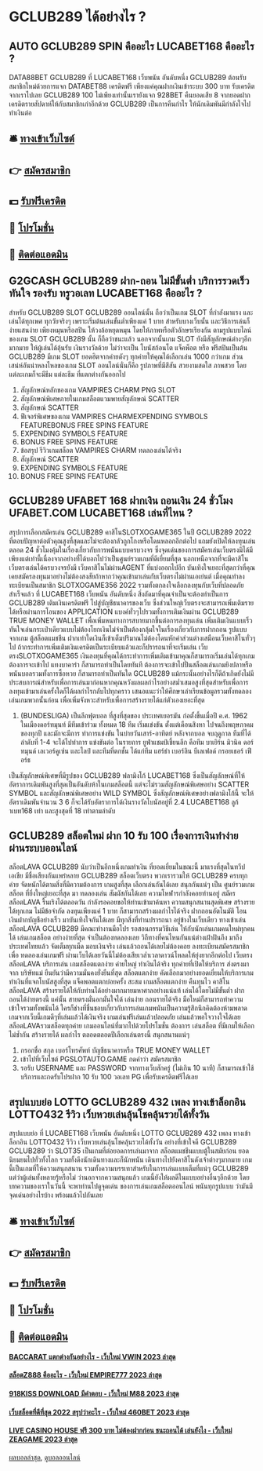 # GCLUB289 ได้อย่างไร ?
## AUTO GCLUB289 SPIN คืออะไร LUCABET168 คืออะไร ?
DATA88BET GCLUB289 ที่ LUCABET168 เว็บพนัน อันดับหนึ่ง GCLUB289 ต้อนรับสมาชิกใหม่ด้วยการแจก DATABET88 เครดิตฟรี เพียงแค่คุณฝากเงินเข้าระบบ 300 บาท รับเครดิตจากเราไปเลย GCLUB289 100 ไม่เพียงเท่านั้นเรายังแจก 928BET คืนยอดเสีย 8 จากยอดฝากเครดิตรายสัปดาห์ให้กับสมาชิกเก่าอีกด้วย GCLUB289 เป็นการคืนกำไร ให้นักเดิมพันมีกำลังใจไปทำเงินต่อ

## 🛎 [ทางเข้าเว็บไซต์](https://bit.ly/3SdLNi2)
## 👉 [สมัครสมาชิก](https://bit.ly/3SdLNi2)
## 💵 [รับฟรีเครดิต](https://bit.ly/3dyRKHj)
## 👑 [โปรโมชั่น](https://bit.ly/3dyRKHj)
## 📱 [ติดต่อแอดมิน](https://bit.ly/3dyRKHj)

## G2GCASH GCLUB289 ฝาก-ถอน ไม่มีขั้นต่ำ บริการรวดเร็วทันใจ รองรับ ทรูวอเลท LUCABET168 คืออะไร ?
สำหรับ GCLUB289 SLOT GCLUB289 ออนไลน์นั้น ถือว่าเป็นเกม SLOT ที่กำลังมาแรง และเล่นได้ทุกเพศ ทุกวัยจริงๆ เพราะเริ่มต้นเล่นขั้นต่ำเพียงแค่ 1 บาท สำหรับบางเว็บนั้น และวิธีการเล่นก็ง่ายแสนง่าย เพียงหมุนหรือสปิน ให้วงล้อหยุดหมุน โดยให้ภาพหรือตัวอักษรเรียงกัน ตามรูปแบบไลน์ของเกม SLOT GCLUB289 นั้น ก็ถือว่าชนะแล้ว นอกจากนั้นเกม SLOT ยังมีสัญลักษณ์ต่างๆอีกมากมาย ให้ผู้เล่นได้ลุ้นรับ เงินรางวัลด้วย ไม่ว่าจะเป็น โบนัสก้อนโต แจ็คพ็อต หรือ ฟรีสปินเป็นต้น GCLUB289 มีเกม SLOT ยอดฮิตจากค่ายดังๆ ทุกค่ายให้คุณได้เลือกเล่น 1000 กว่าเกม ส่วนเสน่ห์อันน่าหลงไหลของเกม SLOT ออนไลน์นั่นก็คือ รูปภาพที่มีสีสัน สวยงามสดใส ภาพสวย โดยแต่ละเกมก็จะมีธีม แต่ละธีม ที่แตกต่างกันออกไป
1. สัญลักษณ์หลักของเกม VAMPIRES CHARM PNG SLOT
2. สัญลักษณ์พิเศษภายในเกมสล็อตแวมพายสัญลักษณ์ SCATTER
3. สัญลักษณ์ SCATTER
4. ฟีเจอร์พิเศษของเกม VAMPIRES CHARMEXPENDING SYMBOLS FEATUREBONUS FREE SPINS FEATURE
5. EXPENDING SYMBOLS FEATURE
6. BONUS FREE SPINS FEATURE
7. ข้อสรุป รีวิวเกมสล็อต VAMPIRES CHARM ทดลองเล่นได้จริง
8. สัญลักษณ์ SCATTER
9. EXPENDING SYMBOLS FEATURE
10. BONUS FREE SPINS FEATURE

## GCLUB289 UFABET 168 ฝากเงิน ถอนเงิน 24 ชั่วโมง UFABET.COM LUCABET168 เล่นที่ไหน ?
สรุปการเลือกสมัครเล่น GCLUB289 คาสิโนSLOTXOGAME365 ในปี GCLUB289 2022 ที่ตอบปัญหาต่อตัวคุณสูงที่สุดและไม่จะต้องกลัวถูกโกงหรือโดนหลอกอีกต่อไป แถมยังเปิดให้ลงทุนเล่นตลอด 24 ชั่วโมงคุ้มในเรื่องเกี่ยวกับการพนันแบบครบวงจร ซึ่งจุดเด่นของการสมัครเล่นเว็บตรงมิได้มีเพียงแต่เท่านี้เนื่องจากอย่างที่ได้บอกไปว่าเป็นศูนย์รวมเกมที่ดีเยี่ยมที่สุด นอกเหนือจากที่จะมีคาสิโนเว็บตรงเล่นได้ครบวงจรยังมี เว็บคาสิโนไม่ผ่านAGENT ที่แบ่งออกไปอีก บันเทิงใจเยอะที่สุดกว่าที่คุณเคยสมัครลงทุนมาอย่างไม่ต้องสงสัยถ้าหากว่าคุณเข้ามาเล่นกับเว็บตรงไม่ผ่านเอเย่นต์
เมื่อคุณทำลงทะเบียนเป็นสมาชิก SLOTXOGAME356 2022 รวมทั้งตกลงใจเลือกลงทุนกับเว็บที่ปลอดภัยสำเร็จแล้ว ที่ LUCABET168 เว็บพนัน อันดับหนึ่ง สิ่งถัดมาที่คุณจำเป็นจะต้องทำเป็นการ GCLUB289 เติมเงินเครดิตฟรี ไปสู่บัญชีธนาคารของเว็บ ซึ่งส่วนใหญ่เว็บตรงจะสามารถเพิ่มเติมรายได้หรือผ่านการโอนของ APPLICATION แบงค์ทั่วๆไปรวมทั้งการเติมเงินผ่าน GCLUB289 TRUE MONEY WALLET เพื่อเพิ่มหนทางการสบายมากขึ้นต่อการลงทุนเล่น เพิ่มเติมเงินแบบเร็วทันใจเล่นกระเป๋าเดียวแบบไม่ต้องโยกเงินไม่จำเป็นต้องกลุ้มใจในเรื่องเกี่ยวกับการฝากถอน รูปแบบจากเกม ตู้สล็อตแมชชีน ฝากเท่าใดเงินก็เข้าเต็มปริมาณไม่ต้องโดนหักค่าส่วนต่างเสมือนเว็บคาสิโนทั่วๆไป
ถ้ากระทำการเพิ่มเติมเงินเครดิตเป็นระเบียบแล้วและก็ปรารถนาที่จะเริ่มเล่น เว็บตรงSLOTXOGAME365 เงินลงทุนที่คุณได้กระทำการเพิ่มเติมเข้ามาคุณก็สามารถเริ่มเล่นได้ทุกเกมต้องการจะเข้าไป แทงบาคาร่า ก็สามารถทำเป็นโดยทันที ต้องการจะเข้าไปปั่นสล็อตเล่นเกมยิงปลาหรือพนันบอลรวมทั้งการซื้อหวย ก็สามารถทำเป็นทันใด GCLUB289 แม้กระนั้นอย่างไรก็ดีถ้าเกิดยังไม่มีประสบการณ์สำหรับเพื่อการเล่นมาก่อนหากคุณหวังผลผลกำไรอย่างสม่ำเสมอสูงที่สุดสำหรับเพื่อการลงทุนเข้ามาเล่นครั้งใดก็ได้ผลกำไรกลับไปทุกคราว เสนอแนะว่าให้ศึกษาเล่าเรียนข้อมูลรวมทั้งทดลองเล่นเกมพวกนั้นก่อน เพื่อเพิ่มจังหวะสำหรับเพื่อการสร้างรายได้แก่ตัวเองเยอะที่สุด
1. (BUNDESLIGA) เป็นลีกฟุตบอล ที่สูงที่สุดของ ประเทศเยอรมัน ก่อตั้งขึ้นเมื่อปี ค.ศ. 1962 ในเมืองดอร์ทมุนท์ มีทีมเข้าร่วม ทั้งหมด 18 ทีม เริ่มแข่งขัน ตั้งแต่เดือนสิงหา ไปจนถึงพฤษภาคม ของทุกปี และมักจะมีการ ทำการแข่งขัน ในบ่ายวันเสาร์-อาทิตย์ หลังจากบอล จบฤดูกาล ทีมที่ได้ ลำดับที่ 1-4 จะได้ไปทำการ แข่งขันต่อ ในรายการ ยูฟ่าแชมป์เชี้ยนลีก คือทีม บาเยิร์น มิวนิค ดอร์ทมุนด์ เลเวอร์คูเซ่น และไลป์ และทีมที่ตกชั้น ได้แก่ทีม แฮร์ธ่า เบอร์ลิน บีเลเฟลด์ กรอยเธอร์ เฟีอร์ธ

เป็นสัญลักษณ์พิเศษที่มีรูปของ GCLUB289 ฟลามิงโก้ LUCABET168 ซึ่งเป็นสัญลักษณ์ที่ให้อัตราการเดิมพันสูงที่สุดเป็นอันดับห้าในเกมสล็อตนี้ แต่จะไม่รวมสัญลักษณ์พิเศษอย่าง SCATTER SYMBOL และสัญลักษณ์พิเศษอย่าง WILD SYMBOL ซึ่งสัญลักษณ์พิเศษอย่างฟลามิงโก้นี้ จะให้อัตราเดิมพันจำนวน 3 6 ก็จะได้รับอัตราการได้เงินรางวัลโบนัสอยู่ที่ 2.4 LUCABET168 ลูก้าเบท168 เท่า และสูงสุดที่ 18 เท่าตามลำดับ

## GCLUB289 สล็อตใหม่ ฝาก 10 รับ 100 เรื่องการเงินทำง่าย ผ่านระบบออนไลน์
สล็อตLAVA GCLUB289 นับว่าเป็นอีกหนึ่งเกมทำเงิน ที่ยอดเยี่ยมในขณะนี้ มาแรงที่สุดในทวีปเอเชีย มีชื่อเสียงกันแพร่หลาย GCLUB289 สล็อตเว็บตรง พวกเรารวมให้ GCLUB289 ครบทุกค่าย จัดหนักได้ตามสิ่งที่มีความต้องการ เกมสูงที่สุด เลือกเล่นกันได้เลย สนุกกันแน่ๆ เป็น ศูนย์รวมเกมสล็อต ที่ยิ่งใหญ่เยอะที่สุด มา ทดลองเล่น สัมผัสกันได้เลย ความโหฬารกำลังคอยท่านอยู่ สมัครสล็อตLAVA รื้นเริงได้ตลอดวัน กำลังรอคอยขอให้ท่านเข้ามาค้นหา ความสนุกสนานสุดพิเศษ สร้างรายได้ทุกเกม ไม่มีข้อจำกัด ลงทุนเพียงแค่ 1 บาท ก็สามารถสร้างผลกำไรได้จริง ฝากถอนอัตโนมัติ โอนเงินฝากบัญชีอย่างเร็ว มาบันเทิงใจกันได้เลย มีทุกสิ่งที่ท่านปรารถนา อยู่ข้างในเว็บเดียว ทางเข้าเล่นสล็อตLAVA GCLUB289 มีคณะทำงานมือโปร รอสอนกรรมวิธีเล่น ให้กับนักเล่นเกมคนใหม่ทุกคน ได้ เล่นเกมสล็อต อย่างง่ายที่สุด จำเป็นต้องทดลองเลย วิถีทางที่คนไหนกันแน่ต่างเฝ้าฝันถึง มาถึงประเทศไทยแล้ว
จัดเต็มทุกเม็ด มอบเงินจริง เล่นแล้วถอนได้เลยไม่ต้องคอย ลงทะเบียนสมัครสมาชิกเพื่อ ทดลองเล่นเกมฟรี ผ่านเว็บได้เลยวันนี้ไม่ต้องเสียเวล่ำเวลาดาวน์โหลดให้ยุ่งยากอีกต่อไป เว็บตรงสล็อตLAVA บริการเล่น เกมสล็อตแตกง่าย ค่ายใหญ่ ทำเงินได้จริง ทุกค่ายที่เปิดให้บริการ ส่งตรงมาจาก บริษัทแม่ ยืนยันว่ามีความมั่นคงยั่งยืนที่สุด สล็อตแตกง่าย คัดเลือกมาอย่างยอดเยี่ยมให้บริการเกมทำเงินที่แจกโบนัสสูงที่สุด แจ็คพอตแตกบ่อยครั้ง สะสม เกมสล็อตแตกง่าย คืนทุนไว คาสิโนสล็อตLAVA สร้างรายได้ให้กับท่านได้อย่างมากมายมหาศาลอย่างแน่แท้ เล่นได้โดยไม่มีขั้นต่ำ ฝากถอนได้ง่ายตรงนี้ แค่นั้น สายตรงมั่นอกมั่นใจได้ เล่นง่าย ถอนรายได้จริง มือใหม่ก็สามารถทำความเข้าใจรวมทั้งพนันได้ ใครก็ช่างที่ชื่นชอบเกี่ยวกับการเล่นเกมพนันเป็นความรู้สึกนึกคิดต้องห้ามพลาดเกมจากเว็บนี้เกมดีๆที่เล่นแล้วได้เงินจริง เกมเล่นฟรีเล่นแล้วปลอดภัย เล่นแล้วพอใจวางใจได้เลย สล็อตLAVAรวมสล็อตทุกค่าย เกมออนไลน์ที่มากไปด้วยโปรโมชั่น ต้องการ เล่นสล็อต ที่มีเกมให้เลือกไม่ซ้ำกัน สร้างรายได้ ผลกำไร ตลอดตลอดปีเลือกเล่นตรงนี้ สนุกสนานแน่ๆ
1. กรอกชื่อ สกุล เบอร์โทรศัพท์ บัญชีธนาคารหรือ TRUE MONEY WALLET
2. เข้าไปที่เว็บไซต์ PGSLOTAUTO.GAME กดคำว่า สมัครสมาชิก
3. รอรับ USERNAME และ PASSWORD จากทางเว็บสักครู่ (ไม่เกิน 10 นาที) ก็สามารถเข้าใช้บริการและกดรับโปรฝาก 10 รับ 100 วอเลท PG เพื่อรับเครดิตฟรีได้เลย

## สรุปแบบย่อ LOTTO GCLUB289 432 เพลง ทางเข้าล็อกอิน LOTTO432 รีวิว เว็บหวยเล่นลุ้นโชคลุ้นรวยได้ทั้งวัน
สรุปแบบย่อ ที่ LUCABET168 เว็บพนัน อันดับหนึ่ง LOTTO GCLUB289 432 เพลง ทางเข้าล็อกอิน LOTTO432 รีวิว เว็บหวยเล่นลุ้นโชคลุ้นรวยได้ทั้งวัน อย่างที่เข้าใจดี GCLUB289 GCLUB289 ว่า SLOT35 เป็นเกมที่ต่อยอดการเล่นมาจาก สล็อตแมชชีนแบบตู้ในสมัยก่อน ยอดนิยมยมไปทั่วทั้งโลก รวมทั้งดึงนักเดินทางและก็นักพนัน เดินทางไปยังคาสิโนดังเจ้าต่างๆมากมาย เกมนี้เป็นเกมที่ให้ความสนุกสนาน รวมทั้งความบรรเทาสำหรับในการเล่นแบบเต็มที่แน่ๆ GCLUB289 แต่ว่าผู้เล่นทั้งหลายรู้หรือไม่ ว่านอกจากความสนุกแล้ว เกมนี้ยังให้ผลดีในแบบอย่างอื่นๆอีกด้วย โดยบทความของเราในวันนี้ จะพาท่านไปดูจุดเด่น ของการเล่นเกมสล็อตออนไลน์ พนันทุกรูปแบบ ว่ามันมีจุดเด่นอย่างไรบ้าง พร้อมแล้วไปกันเลย

## 🛎 [ทางเข้าเว็บไซต์](https://bit.ly/3SdLNi2)
## 👉 [สมัครสมาชิก](https://bit.ly/3SdLNi2)
## 💵 [รับฟรีเครดิต](https://bit.ly/3dyRKHj)
## 👑 [โปรโมชั่น](https://bit.ly/3dyRKHj)
## 📱 [ติดต่อแอดมิน](https://bit.ly/3dyRKHj)

#### [BACCARAT แตกต่างกันอย่างไร - เว็บใหม่ VWIN 2023 ล่าสุด](https://atom.io/themes/baccarat%20แตกต่างกันอย่างไร%20-%20เว็บใหม่%20vwin%202023%20ล่าสุด)
#### [สล็อตZ888 คืออะไร - เว็บใหม่ EMPIRE777 2023 ล่าสุด](https://atom.io/themes/สล็อตz888%20คืออะไร%20-%20เว็บใหม่%20empire777%202023%20ล่าสุด)
#### [918KISS DOWNLOAD มีคำตอบ - เว็บใหม่ M88 2023 ล่าสุด](https://atom.io/themes/918kiss%20download%20มีคำตอบ%20-%20เว็บใหม่%20m88%202023%20ล่าสุด)
#### [เว็บสล็อตที่ดีที่สุด 2022 สรุปว่าอะไร - เว็บใหม่ 460BET 2023 ล่าสุด](https://atom.io/themes/เว็บสล็อตที่ดีที่สุด%202022%20สรุปว่าอะไร%20-%20เว็บใหม่%20460bet%202023%20ล่าสุด)
#### [LIVE CASINO HOUSE ฟรี 300 บาท ไม่ต้องฝากก่อน ชนะถอนได้ เล่นยังไง - เว็บใหม่ ZEAGAME 2023 ล่าสุด](https://atom.io/themes/live%20casino%20house%20ฟรี%20300%20บาท%20ไม่ต้องฝากก่อน%20ชนะถอนได้%20เล่นยังไง%20-%20เว็บใหม่%20zeagame%202023%20ล่าสุด)

[ผลบอลล่าสุด](https://siamsport.tv "ผลบอลล่าสุด"), [ดูบอลออนไลน์](https://siamsport.tv/ดูบอลสด "ดูบอลออนไลน์")